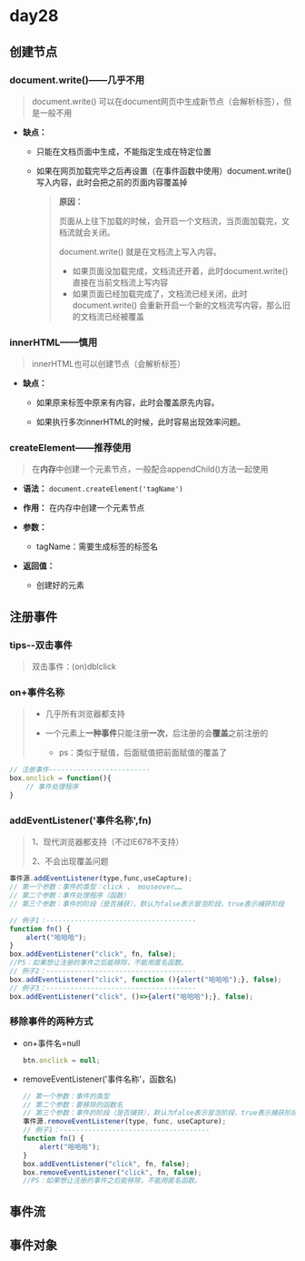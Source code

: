 # day28

## 创建节点

### document.write()——几乎不用

> document.write() 可以在document网页中生成新节点（会解析标签），但是一般不用

- **缺点：**
  - 只能在文档页面中生成，不能指定生成在特定位置

  - 如果在网页加载完毕之后再设置（在事件函数中使用）document.write()写入内容，此时会把之前的页面内容覆盖掉

    > **原因：**
    >
    > 页面从上往下加载的时候，会开启一个文档流，当页面加载完，文档流就会关闭。
    >
    > document.write() 就是在文档流上写入内容。
    >
    > - 如果页面没加载完成，文档流还开着，此时document.write() 直接在当前文档流上写内容
    > - 如果页面已经加载完成了，文档流已经关闭，此时document.write() 会重新开启一个新的文档流写内容，那么旧的文档流已经被覆盖

### innerHTML——慎用

> innerHTML也可以创建节点（会解析标签）

- **缺点：**
  - 如果原来标签中原来有内容，此时会覆盖原先内容。

  - 如果执行多次innerHTML的时候，此时容易出现效率问题。

### createElement——推荐使用

> 在**内存**中创建一个元素节点，一般配合appendChild()方法一起使用

- **语法：** `document.createElement('tagName')`

- **作用：** 在内存中创建一个元素节点

- **参数：**
  - tagName：需要生成标签的标签名

- **返回值：**
  - 创建好的元素

## 注册事件

### tips--双击事件

> 双击事件：(on)dblclick

### on+事件名称

> - 几乎所有浏览器都支持
>
> - 一个元素上**一种事件**只能注册**一次**，后注册的会**覆盖**之前注册的
>   - ps：类似于赋值，后面赋值把前面赋值的覆盖了

```js
// 注册事件-------------------------
box.onclick = function(){
	// 事件处理程序	
}
```

### addEventListener('事件名称',fn)

> 1、现代浏览器都支持（不过IE678不支持）
>
> 2、不会出现覆盖问题

```js
事件源.addEventListener(type,func,useCapture);
// 第一个参数：事件的类型：click 、 mouseover……
// 第二个参数：事件处理程序（函数）
// 第三个参数：事件的阶段（是否捕获），默认为false表示冒泡阶段，true表示捕获阶段

// 例子1：-------------------------------------
function fn() {
    alert("哈哈哈");
}
box.addEventListener("click", fn, false);
//PS：如果想让注册的事件之后能移除，不能用匿名函数。
// 例子2：-------------------------------------
box.addEventListener("click", function (){alert("哈哈哈");}, false);
// 例子3：-------------------------------------
box.addEventListener("click", ()=>{alert("哈哈哈");}, false);
```

### 移除事件的两种方式

- on+事件名=null

  ```js
  btn.onclick = null;
  ```

- removeEventListener('事件名称'，函数名)

  ```js
  // 第一个参数：事件的类型
  // 第二个参数：要移除的函数名
  // 第三个参数：事件的阶段（是否捕获），默认为false表示冒泡阶段，true表示捕获阶段
  事件源.removeEventListener(type, func, useCapture);
  // 例子1：-------------------------------------
  function fn() {
      alert("哈哈哈");
  }
  box.addEventListener("click", fn, false);
  box.removeEventListener("click", fn, false);
  //PS：如果想让注册的事件之后能移除，不能用匿名函数。
  ```

## 事件流

## 事件对象

